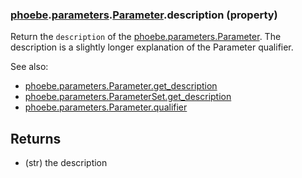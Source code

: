 ### [phoebe](phoebe.md).[parameters](phoebe.parameters.md).[Parameter](phoebe.parameters.Parameter.md).description (property)




Return the `description` of the [phoebe.parameters.Parameter](phoebe.parameters.Parameter.md).  The
description is a slightly longer explanation of the Parameter qualifier.

See also:
* [phoebe.parameters.Parameter.get_description](phoebe.parameters.Parameter.get_description.md)
* [phoebe.parameters.ParameterSet.get_description](phoebe.parameters.ParameterSet.get_description.md)
* [phoebe.parameters.Parameter.qualifier](phoebe.parameters.Parameter.qualifier.md)

Returns
--------
* (str) the description

